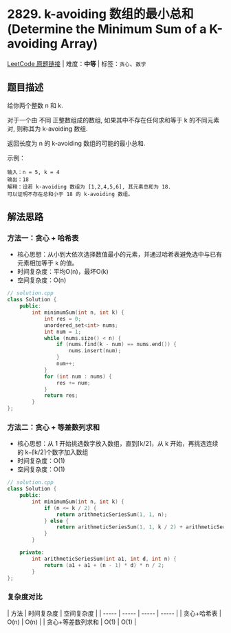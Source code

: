# 2829. k-avoiding 数组的最小总和 (Determine the Minimum Sum of a K-avoiding Array)

[LeetCode 原题链接](https://leetcode.cn/problems/determine-the-minimum-sum-of-a-k-avoiding-array/) | 难度：**中等** | 标签：`贪心`、`数学`

## 题目描述
给你两个整数 n 和 k.

对于一个由 不同 正整数组成的数组, 如果其中不存在任何求和等于 k 的不同元素对, 则称其为 k-avoiding 数组.

返回长度为 n 的 k-avoiding 数组的可能的最小总和.

示例：
```plaintext
输入：n = 5, k = 4
输出：18
解释：设若 k-avoiding 数组为 [1,2,4,5,6], 其元素总和为 18.
可以证明不存在总和小于 18 的 k-avoiding 数组。
```

## 解法思路
### 方法一：贪心 + 哈希表
- 核心思想：从小到大依次选择数值最小的元素，并通过哈希表避免选中与已有元素相加等于 `k` 的值。
- 时间复杂度：平均O(n)，最坏O(k)
- 空间复杂度：O(n)
``` c++
// solution.cpp
class Solution {
    public:
        int minimumSum(int n, int k) {
            int res = 0;
            unordered_set<int> nums;
            int num = 1;
            while (nums.size() < n) {
                if (nums.find(k - num) == nums.end()) {
                    nums.insert(num);
                }
                num++;
            }
            for (int num : nums) {
                res += num;
            }
            return res;
        }
};
```

### 方法二：贪心 + 等差数列求和
- 核心思想：从 1 开始挑选数字放入数组，直到⌈k/2​⌉，从 k 开始，再挑选连续的 k−⌈k/2​⌉个数字加入数组
- 时间复杂度：O(1)
- 空间复杂度：O(1)
``` c++
// solution.cpp
class Solution {
    public:
        int minimumSum(int n, int k) {
            if (n <= k / 2) {
                return arithmeticSeriesSum(1, 1, n);
            } else {
                return arithmeticSeriesSum(1, 1, k / 2) + arithmeticSeriesSum(k, 1, n - k / 2);
            }
        }

    private:
        int arithmeticSeriesSum(int a1, int d, int n) {
            return (a1 + a1 + (n - 1) * d) * n / 2;
        }
};
```

### 复杂度对比
| 方法    | 时间复杂度 | 空间复杂度 |
| ----- | ----- | ----- | ----- |
| 贪心+哈希表 | O(n) | O(n) |
| 贪心+等差数列求和 | O(1) | O(1) |